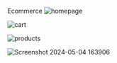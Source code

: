 Ecommerce
![homepage](https://github.com/vaishnav196/Emperia-Ecommerce/assets/107029372/2ef34250-968d-41e7-b13c-49c24b67deb7)


![cart](https://github.com/vaishnav196/Emperia-Ecommerce/assets/107029372/779dbff9-24c4-47e7-af85-677d7f283831)


![products](https://github.com/vaishnav196/Emperia-Ecommerce/assets/107029372/5be063f2-1da6-42de-9441-50e12b60a33f)


![Screenshot 2024-05-04 163906](https://github.com/vaishnav196/Emperia-Ecommerce/assets/107029372/263c604e-6daa-4ca3-aba8-c313e71a26c2)
